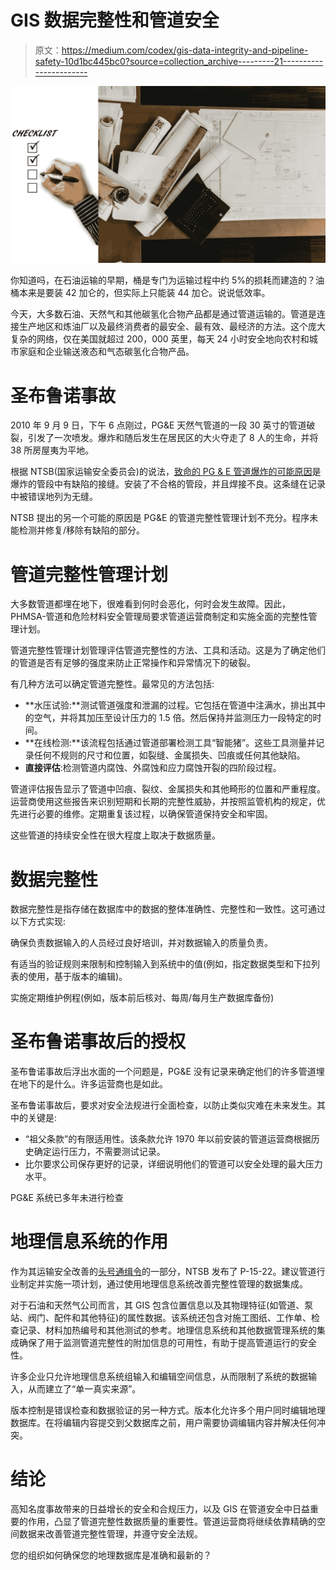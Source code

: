 # GIS 数据完整性和管道安全

> 原文：<https://medium.com/codex/gis-data-integrity-and-pipeline-safety-10d1bc445bc0?source=collection_archive---------21----------------------->

![](img/28b8edd7affdeb901476ab39ad795ff0.png)

你知道吗，在石油运输的早期，桶是专门为运输过程中约 5%的损耗而建造的？油桶本来是要装 42 加仑的，但实际上只能装 44 加仑。说说低效率。

今天，大多数石油、天然气和其他碳氢化合物产品都是通过管道运输的。管道是连接生产地区和炼油厂以及最终消费者的最安全、最有效、最经济的方法。这个庞大复杂的网络，仅在美国就超过 200，000 英里，每天 24 小时安全地向农村和城市家庭和企业输送液态和气态碳氢化合物产品。

# 圣布鲁诺事故

2010 年 9 月 9 日，下午 6 点刚过，PG&E 天然气管道的一段 30 英寸的管道破裂，引发了一次喷发。爆炸和随后发生在居民区的大火夺走了 8 人的生命，并将 38 所房屋夷为平地。

根据 NTSB(国家运输安全委员会)的说法，[致命的 PG & E 管道爆炸的可能原因](https://www.ntsb.gov/investigations/AccidentReports/Pages/PAR1101.aspx)是爆炸的管段中有缺陷的接缝。安装了不合格的管段，并且焊接不良。这条缝在记录中被错误地列为无缝。

NTSB 提出的另一个可能的原因是 PG&E 的管道完整性管理计划不充分。程序未能检测并修复/移除有缺陷的部分。

# 管道完整性管理计划

大多数管道都埋在地下，很难看到何时会恶化，何时会发生故障。因此，PHMSA-管道和危险材料安全管理局要求管道运营商制定和实施全面的完整性管理计划。

管道完整性管理计划管理评估管道完整性的方法、工具和活动。这是为了确定他们的管道是否有足够的强度来防止正常操作和异常情况下的破裂。

有几种方法可以确定管道完整性。最常见的方法包括:

*   **水压试验:**测试管道强度和泄漏的过程。它包括在管道中注满水，排出其中的空气，并将其加压至设计压力的 1.5 倍。然后保持并监测压力一段特定的时间。
*   **在线检测:**该流程包括通过管道部署检测工具“智能猪”。这些工具测量并记录任何不规则的尺寸和位置，如裂缝、金属损失、凹痕或任何其他缺陷。
*   **直接评估**:检测管道内腐蚀、外腐蚀和应力腐蚀开裂的四阶段过程。

管道评估报告显示了管道中凹痕、裂纹、金属损失和其他畸形的位置和严重程度。运营商使用这些报告来识别短期和长期的完整性威胁，并按照监管机构的规定，优先进行必要的维修。定期重复该过程，以确保管道保持安全和牢固。

这些管道的持续安全性在很大程度上取决于数据质量。

# 数据完整性

数据完整性是指存储在数据库中的数据的整体准确性、完整性和一致性。这可通过以下方式实现:

确保负责数据输入的人员经过良好培训，并对数据输入的质量负责。

有适当的验证规则来限制和控制输入到系统中的值(例如，指定数据类型和下拉列表的使用，基于版本的编辑)。

实施定期维护例程(例如，版本前后核对、每周/每月生产数据库备份)

# 圣布鲁诺事故后的授权

圣布鲁诺事故后浮出水面的一个问题是，PG&E 没有记录来确定他们的许多管道埋在地下的是什么。许多运营商也是如此。

圣布鲁诺事故后，要求对安全法规进行全面检查，以防止类似灾难在未来发生。其中的关键是:

*   “祖父条款”的有限适用性。该条款允许 1970 年以前安装的管道运营商根据历史确定运行压力，不需要测试记录。
*   比尔要求公司保存更好的记录，详细说明他们的管道可以安全处理的最大压力水平。

PG&E 系统已多年未进行检查

# 地理信息系统的作用

作为其运输安全改善的[头号通缉令](https://www.ntsb.gov/safety/mwl/Pages/default.aspx)的一部分，NTSB 发布了 P-15-22。建议管道行业制定并实施一项计划，通过使用地理信息系统改善完整性管理的数据集成。

对于石油和天然气公司而言，其 GIS 包含位置信息以及其物理特征(如管道、泵站、阀门、配件和其他特征)的属性数据。该系统还包含对施工图纸、工作单、检查记录、材料加热编号和其他测试的参考。地理信息系统和其他数据管理系统的集成确保了用于监测管道完整性的附加信息的可用性，有助于提高管道运行的安全性。

许多企业只允许地理信息系统组输入和编辑空间信息，从而限制了系统的数据输入，从而建立了“单一真实来源”。

版本控制是错误检查和数据验证的另一种方式。版本化允许多个用户同时编辑地理数据库。在将编辑内容提交到父数据库之前，用户需要协调编辑内容并解决任何冲突。

# 结论

高知名度事故带来的日益增长的安全和合规压力，以及 GIS 在管道安全中日益重要的作用，凸显了管道完整性数据质量的重要性。管道运营商将继续依靠精确的空间数据来改善管道完整性管理，并遵守安全法规。

您的组织如何确保您的地理数据库是准确和最新的？